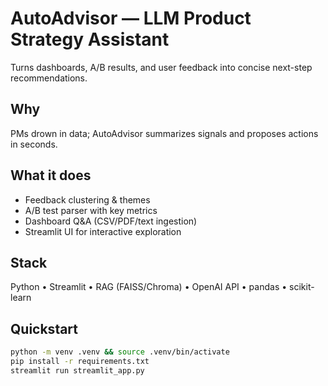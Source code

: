# AutoAdvisor — LLM Product Strategy Assistant
Turns dashboards, A/B results, and user feedback into concise next-step recommendations.

## Why
PMs drown in data; AutoAdvisor summarizes signals and proposes actions in seconds.

## What it does
- Feedback clustering & themes
- A/B test parser with key metrics
- Dashboard Q&A (CSV/PDF/text ingestion)
- Streamlit UI for interactive exploration

## Stack
Python • Streamlit • RAG (FAISS/Chroma) • OpenAI API • pandas • scikit-learn

## Quickstart
```bash
python -m venv .venv && source .venv/bin/activate
pip install -r requirements.txt
streamlit run streamlit_app.py
